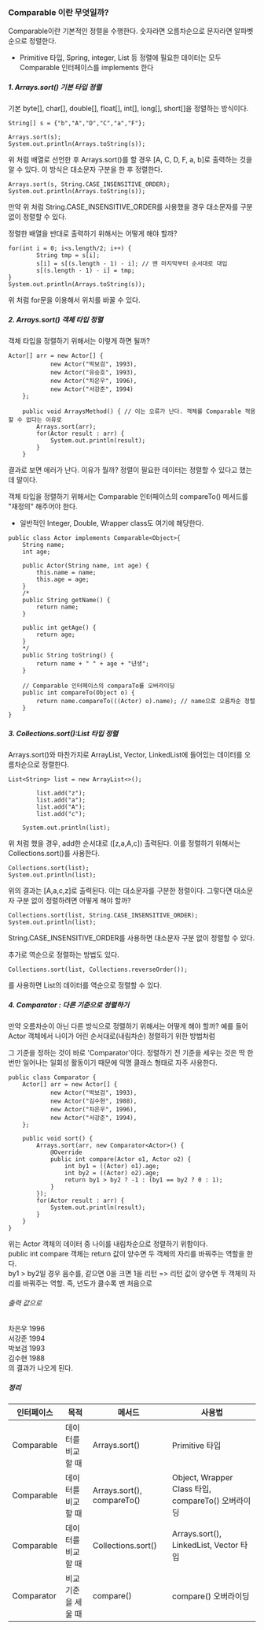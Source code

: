 ### Comparable 이란 무엇일까?
Comparable이란 기본적인 정렬을 수행한다. 숫자라면 오름차순으로 문자라면 알파벳 순으로 정렬한다.
- Primitive 타입, Spring, integer, List 등 정렬에 필요한 데이터는 모두 Comparable 인터페이스를 implements 한다

##### 1. Arrays.sort() 기본 타입 정렬
기본 byte[], char[], double[], float[], int[], long[], short[]을 정렬하는 방식이다.

```
String[] s = {"b","A","D","C","a","F"};

Arrays.sort(s);
System.out.println(Arrays.toString(s));
```
위 처럼 배열로 선언한 후 Arrays.sort()를 할 경우 [A, C, D, F, a, b]로 출력하는 것을 알 수 있다. 이 방식은 대소문자 구분을 한 후 정렬한다.

```
Arrays.sort(s, String.CASE_INSENSITIVE_ORDER);
System.out.println(Arrays.toString(s));
```
만약 위 처럼 String.CASE_INSENSITIVE_ORDER를 사용했을 경우 대소문자를 구분 없이 정렬할 수 있다.<br>

정렬한 배열을 반대로 출력하기 위해서는 어떻게 해야 할까?
```
for(int i = 0; i<s.length/2; i++) {
		String tmp = s[i];
		s[i] = s[(s.length - 1) - i]; // 맨 마지막부터 순서대로 대입
		s[(s.length - 1) - i] = tmp;
}
System.out.println(Arrays.toString(s));
```
위 처럼 for문을 이용해서 위치를 바꿀 수 있다.

##### 2. Arrays.sort() 객체 타입 정렬
객체 타입을 정렬하기 위해서는 이렇게 하면 될까?
```
Actor[] arr = new Actor[] {
			new Actor("박보검", 1993),
			new Actor("유승호", 1993),
			new Actor("차은우", 1996),
			new Actor("서강준", 1994)
	};
	
	public void ArraysMethod() { // 이는 오류가 난다. 객체를 Comparable 적용할 수 없다는 이유로
		Arrays.sort(arr);
		for(Actor result : arr) {
			System.out.println(result);
		}
	}
```
결과로 보면 에러가 난다. 이유가 뭘까? 정렬이 필요한 데이터는 정렬할 수 있다고 했는데 말이다.<br>

객체 타입을 정렬하기 위해서는 Comparable 인터페이스의 compareTo() 메서드를 "재정의" 해주어야 한다. 
- 일반적인 Integer, Double, Wrapper class도 여기에 해당한다.

```
public class Actor implements Comparable<Object>{
	String name;
	int age;

	public Actor(String name, int age) {
		this.name = name;
		this.age = age;
	}
	/*
	public String getName() {
		return name;
	}

	public int getAge() {
		return age;
	}
	*/
	public String toString() {
		return name + " " + age + "년생";
	}
	
	// Comparable 인터페이스의 comparaTo를 오버라이딩
	public int compareTo(Object o) {
		return name.compareTo(((Actor) o).name); // name으로 오름차순 정렬
	}
}
```

##### 3. Collections.sort():List 타입 정렬
Arrays.sort()와 마찬가지로 ArrayList, Vector, LinkedList에 들어있는 데이터를 오름차순으로 정렬한다.
```
List<String> list = new ArrayList<>();
		
		list.add("z");
		list.add("a");
		list.add("A");
		list.add("c");
    
    System.out.println(list);
```
위 처럼 했을 경우, add한 순서대로 ([z,a,A,c]) 출력된다. 이를 정렬하기 위해서는 Collections.sort()를 사용한다.

```
Collections.sort(list);
System.out.println(list);
```
위의 결과는 [A,a,c,z]로 출력된다. 이는 대소문자를 구분한 정렬이다. 그렇다면 대소문자 구분 없이 정렬하려면 어떻게 해야 할까?
```
Collections.sort(list, String.CASE_INSENSITIVE_ORDER);
System.out.println(list);
```
String.CASE_INSENSITIVE_ORDER를 사용하면 대소문자 구분 없이 정렬할 수 있다.

추가로 역순으로 정렬하는 방법도 있다.
```
Collections.sort(list, Collections.reverseOrder());
```
를 사용하면 List의 데이터를 역순으로 정렬할 수 있다.

##### 4. Comparator : 다른 기준으로 정렬하기
만약 오름차순이 아닌 다른 방식으로 정렬하기 위해서는 어떻게 해야 할까? 예를 들어 Actor 객체에서 나이가 어린 순서대로(내림차순) 정렬하기 위한 방법처럼

그 기준을 정하는 것이 바로 'Comparator'이다. 정렬하기 전 기준을 세우는 것은 딱 한 번만 일어나는 일회성 활동이기 때문에 익명 클래스 형태로 자주 사용한다.

```
public class Comparator {
	Actor[] arr = new Actor[] {
			new Actor("박보검", 1993),
			new Actor("김수현", 1988),
			new Actor("차은우", 1996),
			new Actor("서강준", 1994),
	};
	
	public void sort() {
		Arrays.sort(arr, new Comparator<Actor>() {
			@Override
			public int compare(Actor o1, Actor o2) {
				int by1 = ((Actor) o1).age;
				int by2 = ((Actor) o2).age;
				return by1 > by2 ? -1 : (by1 == by2 ? 0 : 1);
			}
		});
		for(Actor result : arr) {
			System.out.println(result);
		}
	}
}
```
위는 Actor 객체의 데이터 중 나이를 내림차순으로 정렬하기 위함이다. <br>
public int compare 객체는 return 값이 양수면 두 객체의 자리를 바꿔주는 역할을 한다.<br>
by1 > by2일 경우 음수를, 같으면 0을 크면 1을 리턴 => 리턴 값이 양수면 두 객체의 자리를 바꿔주는 역할. 즉, 년도가 클수록 맨 처음으로<br>

###### 출력 값으로<br>
차은우 1996<br>
서강준 1994<br>
박보검 1993<br>
김수현 1988<br>
의 결과가 나오게 된다.

##### 정리
|인터페이스|목적|메서드|사용법|
|----------|----------------|---------------------------|-------------------------------------------------|
|Comparable|데이터를 비교할 때|Arrays.sort()|Primitive 타입|
|Comparable|데이터를 비교할 때|Arrays.sort(), compareTo()|Object, Wrapper Class 타입, compareTo() 오버라이딩|
|Comparable|데이터를 비교할 때|Collections.sort()|Arrays.sort(), LinkedList, Vector 타입|
|Comparator|비교 기준을 세울 때|compare()|compare() 오버라이딩|
